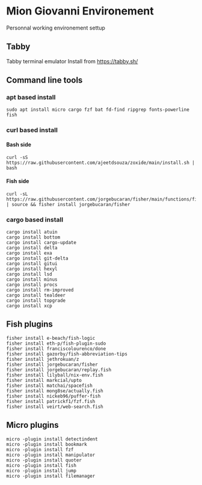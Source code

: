 
# Mion Giovanni Environement

Personnal working environement settup

## Tabby
Tabby terminal emulator 
Install from https://tabby.sh/

## Command line tools
### apt based install
``
sudo apt install
micro
cargo
fzf
bat
fd-find
ripgrep
fonts-powerline
fish
``
### curl based install
#### Bash side
```
curl -sS https://raw.githubusercontent.com/ajeetdsouza/zoxide/main/install.sh | bash
```
#### Fish side
```
curl -sL https://raw.githubusercontent.com/jorgebucaran/fisher/main/functions/fisher.fish | source && fisher install jorgebucaran/fisher
```


### cargo based install
```
cargo install atuin
cargo install bottom
cargo install cargo-update
cargo install delta
cargo install exa
cargo install git-delta
cargo install gitui
cargo install hexyl
cargo install lsd
cargo install minus
cargo install procs
cargo install rm-improved
cargo install tealdeer
cargo install topgrade
cargo install xcp
```

## Fish plugins
```
fisher install e-beach/fish-logic
fisher install eth-p/fish-plugin-sudo
fisher install franciscolourenco/done
fisher install gazorby/fish-abbreviation-tips
fisher install jethrokuan/z
fisher install jorgebucaran/fisher
fisher install jorgebucaran/replay.fish
fisher install lilyball/nix-env.fish
fisher install markcial/upto
fisher install matchai/spacefish
fisher install mong8se/actually.fish
fisher install nickeb96/puffer-fish
fisher install patrickf1/fzf.fish
fisher install veirt/web-search.fish
```

## Micro plugins
```
micro -plugin install detectindent
micro -plugin install bookmark
micro -plugin install fzf
micro -plugin install manipulator
micro -plugin install quoter
micro -plugin install fish
micro -plugin install jump
micro -plugin install filemanager
```
